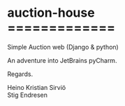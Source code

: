 <h1> auction-house <br>
============= </h1>

Simple Auction web (Django &amp; python)

An adventure into JetBrains pyCharm. 

Regards. 

Heino Kristian Sirviö <br>
Stig Endresen


